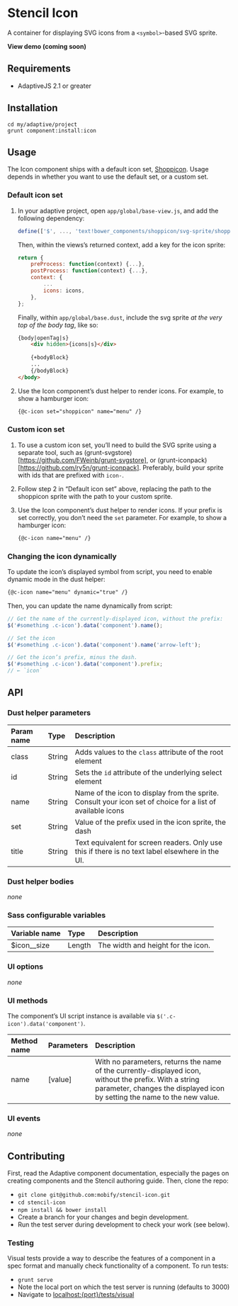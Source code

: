 # Stencil Icon

A container for displaying SVG icons from a `<symbol>`-based SVG sprite.

**View demo (coming soon)**

## Requirements

- AdaptiveJS 2.1 or greater

## Installation

```shell
cd my/adaptive/project
grunt component:install:icon
```

## Usage

The Icon component ships with a default icon set, [Shoppicon](http://github.com/ry5n/shoppicon). Usage depends in whether you want to use the default set, or a custom set.

### Default icon set

1. In your adaptive project, open `app/global/base-view.js`, and add the following dependency:

    ```javascript
    define(['$', ..., 'text!bower_components/shoppicon/svg-sprite/shoppicon.svg'], function($, ..., icons) {...});
    ```

    Then, within the views’s returned context, add a key for the icon sprite:

    ```javascript
    return {
        preProcess: function(context) {...},
        postProcess: function(context) {...},
        context: {
            ...
            icons: icons,
        },
    };
    ```

    Finally, within `app/global/base.dust`, include the svg sprite *at the very top of the body tag*, like so:

    ```html
    {body|openTag|s}
        <div hidden>{icons|s}</div>
        
        {+bodyBlock}
        ...
        {/bodyBlock}
    </body>
    ```

2. Use the Icon component’s dust helper to render icons. For example, to show a hamburger icon:

    ```html
    {@c-icon set="shoppicon" name="menu" /}
    ```


### Custom icon set

1. To use a custom icon set, you’ll need to build the SVG sprite using a separate tool, such as (grunt-svgstore)[https://github.com/FWeinb/grunt-svgstore], or (grunt-iconpack)[https://github.com/ry5n/grunt-iconpack]. Preferably, build your sprite with ids that are prefixed with `icon-`.

2. Follow step 2 in “Default icon set” above, replacing the path to the shoppicon sprite with the path to your custom sprite.

3. Use the Icon component’s dust helper to render icons. If your prefix is set correctly, you don’t need the `set` parameter. For example, to show a hamburger icon:

    ```html
    {@c-icon name="menu" /}
    ```

### Changing the icon dynamically

To update the icon’s displayed symbol from script, you need to enable dynamic mode in the dust helper:

```html
{@c-icon name="menu" dynamic="true" /}
```

Then, you can update the name dynamically from script:

```javascript
// Get the name of the currently-displayed icon, without the prefix:
$('#something .c-icon').data('component').name();

// Set the icon
$('#something .c-icon').data('component').name('arrow-left');

// Get the icon’s prefix, minus the dash.
$('#something .c-icon').data('component').prefix;
// ← `icon`
```


## API

### Dust helper parameters

Param name | Type          | Description
:--------- | :------------ | :----------
class      | String        | Adds values to the `class` attribute of the root element
id         | String        | Sets the `id` attribute of the underlying select element
name       | String        | Name of the icon to display from the sprite. Consult your icon set of choice for a list of available icons
set        | String        | Value of the prefix used in the icon sprite, the dash
title      | String        | Text equivalent for screen readers. Only use this if there is no text label elsewhere in the UI.

### Dust helper bodies

_none_

### Sass configurable variables

Variable name     | Type      | Description
:---------------- | :-------- | :----------
$icon__size       | Length    | The width and height for the icon.

### UI options

_none_

### UI methods

The component’s UI script instance is available via `$('.c-icon').data('component')`.

Method name | Parameters | Description
:---------- | :--------- | :----------------
name        | [value]    | With no parameters, returns the name of the currently-displayed icon, without the prefix. With a string parameter, changes the displayed icon by setting the name to the new value.

### UI events

_none_

## Contributing

First, read the Adaptive component documentation, especially the pages on creating components and the Stencil authoring guide. Then, clone the repo:

- `git clone git@github.com:mobify/stencil-icon.git`
- `cd stencil-icon`
- `npm install && bower install`
- Create a branch for your changes and begin development.
- Run the test server during development to check your work (see below).

### Testing

Visual tests provide a way to describe the features of a component in a spec format and manually check functionality of a component. To run tests:

- `grunt serve`
- Note the local port on which the test server is running (defaults to 3000)
- Navigate to [localhost:{port}/tests/visual](http://localhost:3000/tests/visual)
